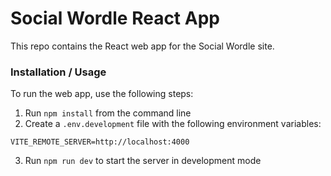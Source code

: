 # Social Wordle React App
This repo contains the React web app for the Social Wordle site.

### Installation / Usage
To run the web app, use the following steps:

1. Run `npm install` from the command line
2. Create a `.env.development` file with the following environment variables:
```
VITE_REMOTE_SERVER=http://localhost:4000
```
3. Run `npm run dev` to start the server in development mode
